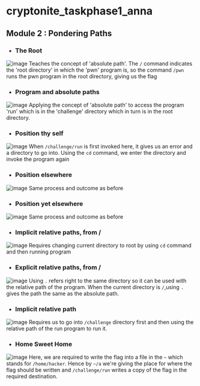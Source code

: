 # cryptonite_taskphase1_anna
## Module 2 : Pondering Paths

- ### The Root
![image](https://github.com/user-attachments/assets/5247c72e-4b92-4b2e-9a28-8c75e34b314d)
Teaches the concept of 'absolute path'. The `/` command indicates the 'root directory' in which the 'pwn' program is, so the command `/pwn` runs the pwn program in the root directory, giving us the flag

- ### Program and absolute paths
![image](https://github.com/user-attachments/assets/01f6fd66-2be1-43f4-88c4-052d889495db)
Applying the concept of 'absolute path' to access the program 'run' which is in the 'challenge' directory which in turn is in the root directory. 

- ### Position thy self
![image](https://github.com/user-attachments/assets/f9e98095-47b6-42d2-860d-277681aa6163)
When `/challenge/run` is first invoked here, it gives us an error and a directory to go into. Using the `cd` command, we enter the directory and invoke the program again

- ### Position elsewhere
![image](https://github.com/user-attachments/assets/efc23a52-2b44-4369-b113-45bbeac59afe)
Same process and outcome as before

- ### Position yet elsewhere
![image](https://github.com/user-attachments/assets/0fa1f414-03f7-4111-b3a9-7341e81c82d6)
Same process and outcome as before

- ### Implicit relative paths, from /
![image](https://github.com/user-attachments/assets/9424d524-7e37-4c6c-9539-a7b4311291ed)
Requires changing current directory to root by using `cd` command and then running program

- ### Explicit relative paths, from /
![image](https://github.com/user-attachments/assets/c6c77d7d-0c9e-42c1-b001-0d39fe1173d8)
Using `.` refers right to the same directory so it can be used with the relative path of the program. When the current directory is `/`,using `.` gives the path the same as the absolute path.

- ### Implicit relative path
![image](https://github.com/user-attachments/assets/1ef96253-027b-4bc4-bc1e-2c8fd93de367)
Requires us to go into `/challenge` directory first and then using the relative path of the run program to run it.

- ### Home Sweet Home
![image](https://github.com/user-attachments/assets/c0de8bc6-a36d-4d35-bbd5-91c00a5acba6)
Here, we are required to write the flag into a file in the `~` which stands for `/home/hacker`. Hence by `~/a` we're giving the place for where the flag should be written and `/challenge/run` writes a copy of the flag in the required destination.

